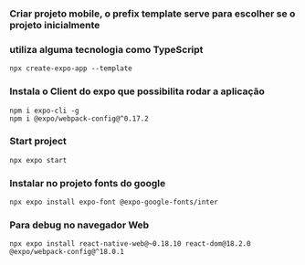 ### Criar projeto mobile, o prefix template serve para escolher se o projeto inicialmente
### utiliza alguma tecnologia como TypeScript

    npx create-expo-app --template

### Instala o Client do expo que possibilita rodar a aplicação

    npm i expo-cli -g
    npm i @expo/webpack-config@^0.17.2

### Start project

    npx expo start

### Instalar no projeto fonts do google

    npx expo install expo-font @expo-google-fonts/inter

### Para debug no navegador Web

    npx expo install react-native-web@~0.18.10 react-dom@18.2.0 @expo/webpack-config@^18.0.1